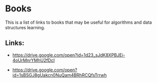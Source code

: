 # Books

This is a list of links to books that may be useful for algorithms and data structures learning.

## Links:

- https://drive.google.com/open?id=1d23_sJdK8XPBJEi-4oUrMnrYMhU2fDcI

- https://drive.google.com/open?id=1sBSGJ8gUakcn0NuQam4BRhRCQfsTrrwh

